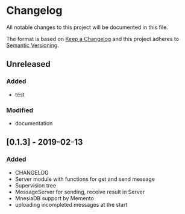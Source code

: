 # Changelog
All notable changes to this project will be documented in this file.

The format is based on [Keep a Changelog](http://keepachangelog.com/en/1.0.0/)
and this project adheres to [Semantic Versioning](http://semver.org/spec/v2.0.0.html).

## Unreleased
### Added
- test

### Modified
- documentation

## [0.1.3] - 2019-02-13
### Added
- CHANGELOG
- Server module with functions for get and send message
- Supervision tree
- MessageServer for sending, receive result in Server
- MnesiaDB support by Memento
- uploading incompleted messages at the start
